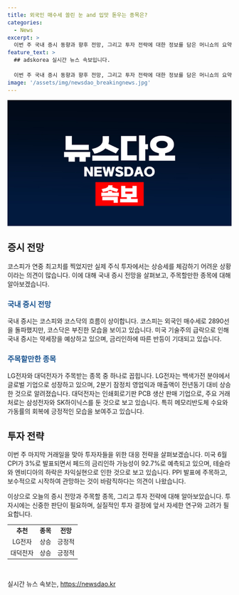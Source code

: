 ```yaml
---
title: 외국인 매수세 쏠린 눈 and 입맛 돋우는 종목은?
categories:
  - News
excerpt: >
  이번 주 국내 증시 동향과 향후 전망, 그리고 투자 전략에 대한 정보를 담은 머니쇼의 요약입니다. 코스피와 코스닥의 상황, 미 기술주의 영향, LG전자와 대덕전자의 주목할 만한 포인트, 그리고 주말 거래일을 대비한 투자자 전략 등이 다루어졌습니다. 또한, 자세한 내용은 온라인에서 확인할 수 있다는 안내가 포함되어 있습니다. SBS Biz의 다양한 제보를 기다리고 있다는 메시지도 전달됩니다. (단어 수: 150)
feature_text: >
  ## adskorea 실시간 뉴스 속보입니다.

  이번 주 국내 증시 동향과 향후 전망, 그리고 투자 전략에 대한 정보를 담은 머니쇼의 요약입니다. 코스피와 코스닥의 상황, 미 기술주의 영향, LG전자와 대덕전자의 주목할 만한 포인트, 그리고 주말 거래일을 대비한 투자자 전략 등이 다루어졌습니다. 또한, 자세한 내용은 온라인에서 확인할 수 있다는 안내가 포함되어 있습니다. SBS Biz의 다양한 제보를 기다리고 있다는 메시지도 전달됩니다. (단어 수: 150)
image: '/assets/img/newsdao_breakingnews.jpg'
---
```


<p><img src="/assets/img/newsdao_breakingnews.jpg" alt="adskorea 속보" /></p>

<h2 data-ke-size="size26">증시 전망</h2>

<p data-ke-size="size16">코스피가 연중 최고치를 찍었지만 실제 주식 투자에서는 상승세를 체감하기 어려운 상황이라는 의견이 많습니다. 이에 대해 국내 증시 전망을 살펴보고, 주목할만한 종목에 대해 알아보겠습니다.</p>

<h3><b><span style="color: #1a5490;">국내 증시 전망</span></b></h3>

<p data-ke-size="size16">국내 증시는 코스피와 코스닥의 흐름이 상이합니다. 코스피는 외국인 매수세로 2890선을 돌파했지만, 코스닥은 부진한 모습을 보이고 있습니다. 미국 기술주의 급락으로 인해 국내 증시는 약세장을 예상하고 있으며, 금리인하에 따른 반등이 기대되고 있습니다.</p>

<h3><b><span style="color: #1a5490;">주목할만한 종목</span></b></h3>

<p data-ke-size="size16">LG전자와 대덕전자가 주목받는 종목 중 하나로 꼽힙니다. LG전자는 백색가전 분야에서 글로벌 기업으로 성장하고 있으며, 2분기 잠정치 영업익과 매출액이 전년동기 대비 상승한 것으로 알려졌습니다. 대덕전자는 인쇄회로기판 PCB 생산 판매 기업으로, 주요 거래처로는 삼성전자와 SK하이닉스를 둔 것으로 보고 있습니다. 특히 메모리반도체 수요와 가동률의 회복에 긍정적인 모습을 보여주고 있습니다.</p>

<h2 data-ke-size="size26">투자 전략</h2>

<p data-ke-size="size16">이번 주 마지막 거래일을 맞아 투자자들을 위한 대응 전략을 살펴보겠습니다. 미국 6월 CPI가 3%로 발표되면서 페드의 금리인하 가능성이 92.7%로 예측되고 있으며, 테슬라와 엔비디아의 하락은 차익실현으로 인한 것으로 보고 있습니다. PPI 발표에 주목하고, 보수적으로 시작하여 관망하는 것이 바람직하다는 의견이 나왔습니다.</p>

<p data-ke-size="size16">이상으로 오늘의 증시 전망과 주목할 종목, 그리고 투자 전략에 대해 알아보았습니다. 투자시에는 신중한 판단이 필요하며, 실질적인 투자 결정에 앞서 자세한 연구와 고려가 필요합니다.</p>

<table>
    <tbody>
        <tr>
            <td style="text-align: center; height: 17px;"><b>추천</b></td>
            <td style="text-align: center; height: 17px;"><b>종목</b></td>
            <td style="text-align: center; height: 17px;"><b>전망</b></td>
        </tr>
        <tr>
            <td style="text-align: center; height: 17px;">LG전자</td>
            <td style="text-align: center; height: 17px;">상승</td>
            <td style="text-align: center; height: 17px;">긍정적</td>
        </tr>
        <tr>
            <td style="text-align: center; height: 17px;">대덕전자</td>
            <td style="text-align: center; height: 17px;">상승</td>
            <td style="text-align: center; height: 17px;">긍정적</td>
        </tr>
    </tbody>
</table>

<p data-ke-size="size16">&nbsp;</p>
실시간 뉴스 속보는, <a href="https://newsdao.kr" rel="dofollow">https://newsdao.kr</a>


